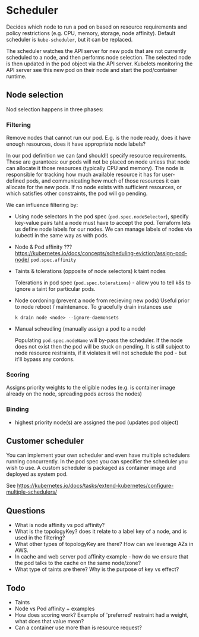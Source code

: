 # Scheduler

Decides which node to run a pod on based on resource requirements and policy restrictions (e.g. CPU, memory, storage, node affinity).
Default scheduler is `kube-scheduler`, but it can be replaced.
 
The scheduler watches the API server for new pods that are not currently scheduled to a node, and then performs node selection. The selected node is then updated in the pod object via the API server. Kubelets monitoring the API server see this new pod on their node and start the pod/container runtime.

## Node selection

Nod selection happens in three phases:

### Filtering

Remove nodes that cannot run our pod. E.g. is the node ready, does it have enough resources, does it have appropriate node labels?

In our pod definition we can (and should!) specify resource requirements. These are gurantees: our pods will not be placed on node unless that node can allocate it those resources (typically CPU and memory). The node is responsible for tracking how much available resource it has for user-defined pods, and communicating how much of those resources it can allocate for the new pods. If no node exists with sufficient resources, or which satisfies other constraints, the pod will go pending.

We can influence filtering by:

 - Using node selectors
   In the pod spec (`pod.spec.nodeSelector`), specify key-value pairs taht a node must have to accept the pod. Terraform lets us define node labels for our nodes. We can manage labels of nodes via kubectl in the same way as with pods.

 - Node & Pod affinity ???
   https://kubernetes.io/docs/concepts/scheduling-eviction/assign-pod-node/
   `pod.spec.affinity`

 - Taints & tolerations (opposite of node selectors)
   k taint nodes <nodename> <taint>

   Tolerations in pod spec (`pod.spec.tolerations`) - allow you to tell k8s to ignore a taint for particular pods.
 
 - Node cordoning (prevent a node from recieving new pods)
   Useful prior to node reboot / maintenance. To gracefully drain instances use

       k drain node <node> --ignore-daemonsets

 - Manual scheudling (manually assign a pod to a node) 

   Populating `pod.spec.nodeName` will by-pass the scheduler. If the node does not exist then the pod will be stuck on pending. It is still subject to node resource restraints, if it violates it will not schedule the pod - but it'll bypass any cordons.

### Scoring
Assigns priority weights to the eligible nodes (e.g. is container image already on the node, spreading pods across the nodes)


### Binding 
- highest priority node(s) are assigned the pod (updates pod object)


## Customer scheduler

You can implement your own scheduler and even have multiple schedulers running concurrently. In the pod spec you can specifier the scheduler you wish to use. A custom scheduler is packaged  as container image and deployed as system pod. 

See https://kubernetes.io/docs/tasks/extend-kubernetes/configure-multiple-schedulers/


## Questions
 - What is node affinity vs pod affinity?
 - What is the topologyKey? does it relate to a label key of a node, and is used in the filtering?
 - What other types of topologyKey are there? How can we leverage AZs in AWS.
 - In cache and web server pod affinity example - how do we ensure that the pod talks to the cache on the same node/zone?
 - What type of taints are there? Why is the purpose of key vs effect?


## Todo
 - Taints
 - Node vs Pod affinity + examples
 - How does scoring work? Example of 'preferred' restraint had a weight, what does that value mean?
 - Can a container use more than is resource request?